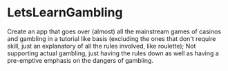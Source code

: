# LetsLearnGambling
Create an app that goes over (almost) all the mainstream games of casinos and gambling in a tutorial like basis (excluding the ones that don't require skill, just an explanatory of all the rules involved, like roulette); Not supporting actual gambling, just having the rules down as well as having a pre-emptive emphasis on the dangers of gambling.
